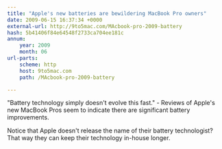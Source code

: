 ```yaml
---
title: "Apple's new batteries are bewildering MacBook Pro owners"
date: 2009-06-15 16:37:34 +0000
external-url: http://9to5mac.com/MAcbook-pro-2009-battery
hash: 5b41406f84e64548f2733ca704ee181c
annum:
    year: 2009
    month: 06
url-parts:
    scheme: http
    host: 9to5mac.com
    path: /MAcbook-pro-2009-battery

---
```


"Battery technology simply doesn't evolve this fast." - Reviews of Apple's new MacBook Pros seem to indicate there are significant battery improvements.







Notice that Apple doesn't release the name of their battery technologist?  That way they can keep their technology in-house longer.



 


          

